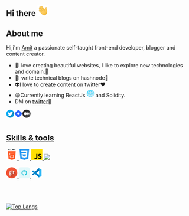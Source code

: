 ## Hi there <img src="https://github.com/ameeetgaikwad/ameeetgaikwad/blob/main/68747470733a2f2f6d656469612e67697068792e636f6d2f6d656469612f6876524a434c467a6361737252346961377a2f67697068792e676966.gif" height="30x" Width="30">

## About me
Hi,i'm [Amit](https://twitter.com/ameeetgaikwad) a passionate self-taught front-end developer, blogger and content creator. 
- 🌱I love creating beautiful websites, I like to explore new technologies and domain.🚀
- 🔭I write technical blogs on hashnode📑
- 👽I love to create content on twitter❤
- 😁Currently learning ReactJs  <img src="https://github.com/ameeetgaikwad/ameeetgaikwad/blob/main/react.png" height="20x" Width="20"> and Solidity.
- DM on [twitter](https://twitter.com/ameeetgaikwad)💭
<a href="https://twitter.com/ameeetgaikwad">
  <img align="left" alt="amit" | "twitter" width="22px"
       src="https://github.com/ameeetgaikwad/ameeetgaikwad/blob/main/twitter.png">
<a href="https://amitgaikwad.hashnode.dev/">
  <img align="left" alt="amit" | "hashnode" width="22px"
       src="https://github.com/ameeetgaikwad/ameeetgaikwad/blob/main/icons8-hashnode-48.png">
<a href="https://medium.com/@ameeetgaikwad">
  <img align="left" alt="amit" | "medium" width="22px"
       src="https://github.com/ameeetgaikwad/ameeetgaikwad/blob/main/medium.png">
  <br>  <br>
  
  ## Skills & tools
  <img src="https://github.com/ameeetgaikwad/ameeetgaikwad/blob/main/html-5.png" height="30x" Width="30">
   <img src="https://github.com/ameeetgaikwad/ameeetgaikwad/blob/main/css-3.png" height="30x" Width="30">
   <img src="https://github.com/ameeetgaikwad/ameeetgaikwad/blob/main/js.png" height="30x" Width="30">
   <img src="https://github.com/ameeetgaikwad/ameeetgaikwad/blob/main/react.png height="30x" Width="30">
  <br><br>
   <img src="https://github.com/ameeetgaikwad/ameeetgaikwad/blob/main/git.png" height="30x" Width="30">
  <img src="https://github.com/ameeetgaikwad/ameeetgaikwad/blob/main/github%20(3).png" height="30x" Width="30">
    <img src="https://github.com/ameeetgaikwad/ameeetgaikwad/blob/main/icons8-visual-studio-code-2019-48.png" height="30x" Width="30">
  <br>  <br>  <br>  <br>
  
  
 [![Top Langs](https://github-readme-stats.vercel.app/api/top-langs/?username=ameeetgaikwad&layout=compact)](https://github.com/anuraghazra/github-readme-stats)
